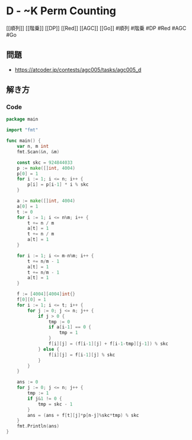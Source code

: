 # D - ~K Perm Counting
[[順列]] [[階乗]] [[DP]] [[Red]] [[AGC]] [[Go]]
#順列 #階乗 #DP #Red #AGC #Go 

## 問題
- https://atcoder.jp/contests/agc005/tasks/agc005_d

## 解き方
### Code
```go
package main

import "fmt"

func main() {
	var n, m int
	fmt.Scan(&n, &m)

	const skc = 924844033
	p := make([]int, 4004)
	p[0] = 1
	for i := 1; i <= n; i++ {
		p[i] = p[i-1] * i % skc
	}

	a := make([]int, 4004)
	a[0] = 1
	t := 0
	for i := 1; i <= n%m; i++ {
		t += n / m
		a[t] = 1
		t += n / m
		a[t] = 1
	}

	for i := 1; i <= m-n%m; i++ {
		t += n/m - 1
		a[t] = 1
		t += n/m - 1
		a[t] = 1
	}

	f := [4004][4004]int{}
	f[0][0] = 1
	for i := 1; i <= t; i++ {
		for j := 0; j <= n; j++ {
			if j > 0 {
				tmp := 0
				if a[i-1] == 0 {
					tmp = 1
				}
				f[i][j] = (f[i-1][j] + f[i-1-tmp][j-1]) % skc
			} else {
				f[i][j] = f[i-1][j] % skc
			}
		}
	}

	ans := 0
	for j := 0; j <= n; j++ {
		tmp := 1
		if j&1 != 0 {
			tmp = skc - 1
		}
		ans = (ans + f[t][j]*p[n-j]%skc*tmp) % skc
	}
	fmt.Println(ans)
}
```